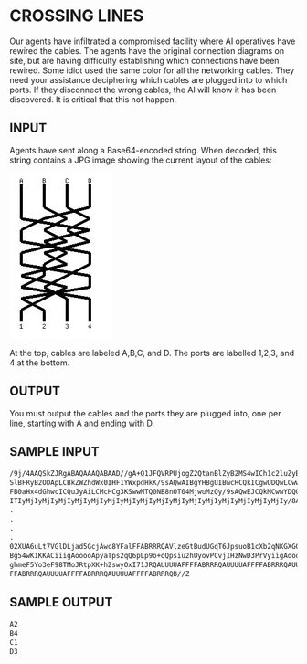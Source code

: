 <!-- RATING: HARD -->
<!-- NAME:  CROSSING LINES -->
<!-- GENERATOR: generate.pl -->
# CROSSING LINES

Our agents have infiltrated a compromised facility where AI operatives have rewired the cables. The agents have the original connection diagrams on site, but are having difficulty establishing which connections have been rewired. Some idiot used the same color for all the networking cables. They need your assistance deciphering which cables are plugged into to which ports. If they disconnect the wrong cables, the AI will know it has been discovered. It is critical that this not happen.

## INPUT
Agents have sent along a Base64-encoded string. When decoded, this string contains a JPG image showing the current layout of the cables:

<img src='/include/crossed-hard-sample.jpg'>

At the top, cables are labeled A,B,C, and D. The ports are labelled 1,2,3, and 4 at the bottom.

## OUTPUT
You must output the cables and the ports they are plugged into, one per line, starting with A and ending with D.


## SAMPLE INPUT
	/9j/4AAQSkZJRgABAQAAAQABAAD//gA+Q1JFQVRPUjogZ2QtanBlZyB2MS4wICh1c2luZyBJSkcg
	SlBFRyB2ODApLCBkZWZhdWx0IHF1YWxpdHkK/9sAQwAIBgYHBgUIBwcHCQkICgwUDQwLCwwZEhMP
	FB0aHx4dGhwcICQuJyAiLCMcHCg3KSwwMTQ0NB8nOT04MjwuMzQy/9sAQwEJCQkMCwwYDQ0YMiEc
	ITIyMjIyMjIyMjIyMjIyMjIyMjIyMjIyMjIyMjIyMjIyMjIyMjIyMjIyMjIyMjIyMjIy/8AAEQgB
	.
	.
	.
	.
	02XUA6uLt7VGlDLjad5GcjAwc8YFalFFABRRRQAVlzeGtBudUGqT6JpsuoB1cXb2qNKGXG07yM5G
	Bg54wK1KKACiiigAooooApyaTps2qQ6pLp9o+oQpsiu2hUyovPCvjIHzNwD3PrVyiigAooooAKjk
	ghmeF5Yo3eF98TMoJRtpXK+h2swyOxI71JRQAUUUUAFFFFABRRRQAUUUUAFFFFABRRRQAUUUUAFF
	FFABRRRQAUUUUAFFFFABRRRQAUUUUAFFFFABRRRQB//Z

## SAMPLE OUTPUT
	A2
	B4
	C1
	D3


